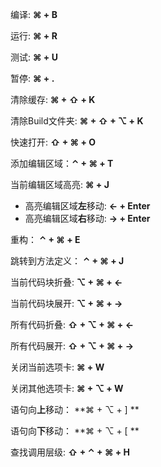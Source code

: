 

编译: **⌘ + B**

运行: **⌘ + R**

测试: **⌘ + U**

暂停:  **⌘ + .**

清除缓存: **⌘ + ⇧ + K**

清除Build文件夹: **⌘ + ⇧ + ⌥ + K**

快速打开: **⇧ + ⌘ + O**



添加编辑区域：**⌃ + ⌘ + T**

当前编辑区域高亮:  **⌘ + J**

- 高亮编辑区域**左**移动:   **← + Enter**
- 高亮编辑区域**右**移动:   **→ + Enter**



重构： **⌃ + ⌘ + E**

跳转到方法定义： **⌃ + ⌘ + J**



当前代码块折叠:  **⌥ + ⌘ + ←**

当前代码块展开:  **⌥ + ⌘ + →**

所有代码折叠:  **⇧ + ⌥ + ⌘ + ←**

所有代码展开:  **⇧ + ⌥ + ⌘ + →**



关闭当前选项卡: **⌘ + W**

关闭其他选项卡: **⌘ + ⌥ + W**



语句向**上**移动： **⌘ + ⌥ +  ] **

语句向**下**移动： **⌘ + ⌥ +  [ **



查找调用层级:  **⇧ + ⌃ + ⌘ + H**
